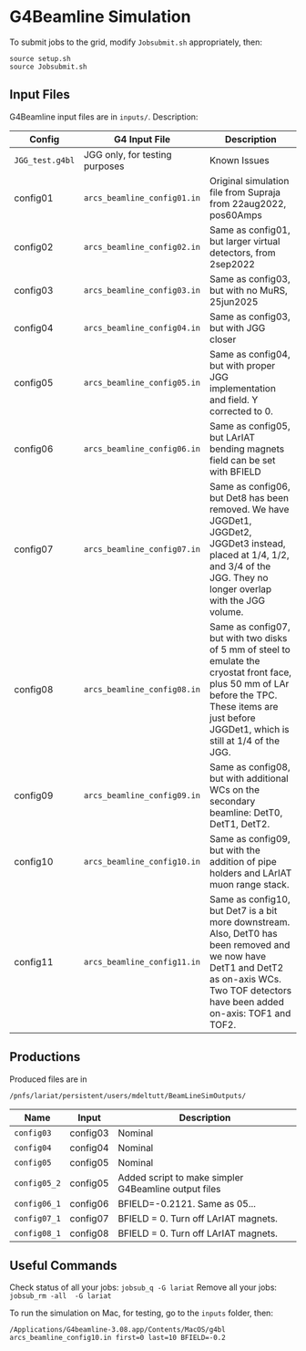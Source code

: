 # G4Beamline Simulation

To submit jobs to the grid, modify `Jobsubmit.sh` appropriately, then:
```
source setup.sh
source Jobsubmit.sh
```

## Input Files

G4Beamline input files are in `inputs/`. Description:

| Config | G4 Input File  | Description |
| ------------- | ------------- | ------------- |
| `JGG_test.g4bl`  | JGG only, for testing purposes  | Known Issues |
| config01 | `arcs_beamline_config01.in`  | Original simulation file from Supraja from 22aug2022, pos60Amps | MuRS overlaps concrete stand |
| config02 | `arcs_beamline_config02.in`  | Same as config01, but larger virtual detectors, from 2sep2022 | MuRS overlaps concrete stand, Wrong Y for JGG |
| config03 | `arcs_beamline_config03.in`  | Same as config03, but with no MuRS, 25jun2025  | JGG too far away, also in previous versions, Wrong Y for JGG |
| config04 | `arcs_beamline_config04.in`  | Same as config03, but with JGG closer  | Wrong Y for JGG |
| config05 | `arcs_beamline_config05.in`  | Same as config04, but with proper JGG implementation and field. Y corrected to 0. | |
| config06 | `arcs_beamline_config06.in`  | Same as config05, but LArIAT bending magnets field can be set with BFIELD | Det8 overlaps with JGG group volume and particles were not saved in this volume. |
| config07 | `arcs_beamline_config07.in`  | Same as config06, but Det8 has been removed. We have JGGDet1, JGGDet2, JGGDet3 instead, placed at 1/4, 1/2, and 3/4 of the JGG. They no longer overlap with the JGG volume. | |
| config08 | `arcs_beamline_config08.in`  | Same as config07, but with two disks of 5 mm of steel to emulate the cryostat front face, plus 50 mm of LAr before the TPC. These items are just before JGGDet1, which is still at 1/4 of the JGG. | |
| config09 | `arcs_beamline_config09.in`  | Same as config08, but with additional WCs on the secondary beamline: DetT0, DetT1, DetT2. | |
| config10 | `arcs_beamline_config10.in`  | Same as config09, but with the addition of pipe holders and LArIAT muon range stack. | |
| config11 | `arcs_beamline_config11.in`  | Same as config10, but Det7 is a bit more downstream. Also, DetT0 has been removed and we now have DetT1 and DetT2 as on-axis WCs. Two TOF detectors have been added on-axis: TOF1 and TOF2. | |


## Productions

Produced files are in
```
/pnfs/lariat/persistent/users/mdeltutt/BeamLineSimOutputs/
```

| Name | Input  | Description |
| ------------- | ------------- | ------------- |
| `config03`  | config03  | Nominal |
| `config04`  | config04  | Nominal |
| `config05`  | config05  | Nominal |
| `config05_2`  | config05  | Added script to make simpler G4Beamline output files |
| `config06_1`  | config06  | BFIELD=-0.2121. Same as 05... |
| `config07_1`  | config07  | BFIELD = 0. Turn off LArIAT magnets. |
| `config08_1`  | config08  | BFIELD = 0. Turn off LArIAT magnets. |

## Useful Commands

Check status of all your jobs: `jobsub_q -G lariat`
Remove all your jobs: `jobsub_rm -all  -G lariat`

To run the simulation on Mac, for testing, go to the `inputs` folder, then:
```
/Applications/G4beamline-3.08.app/Contents/MacOS/g4bl arcs_beamline_config10.in first=0 last=10 BFIELD=-0.2
```
